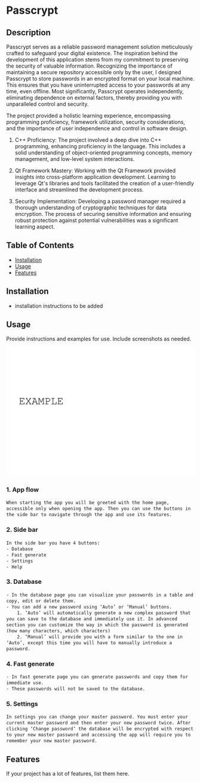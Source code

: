 # Passcrypt

## Description

Passcrypt serves as a reliable password management solution meticulously crafted to safeguard your digital existence. The inspiration behind the development of this application stems from my commitment to preserving the security of valuable information. Recognizing the importance of maintaining a secure repository accessible only by the user, I designed Passcrypt to store passwords in an encrypted format on your local machine. This ensures that you have uninterrupted access to your passwords at any time, even offline. Most significantly, Passcrypt operates independently, eliminating dependence on external factors, thereby providing you with unparalleled control and security.

The project provided a holistic learning experience, encompassing programming proficiency, framework utilization, security considerations, and the importance of user independence and control in software design.

1. C++ Proficiency: The project involved a deep dive into C++ programming, enhancing proficiency in the language. This includes a solid understanding of object-oriented programming concepts, memory management, and low-level system interactions.

2. Qt Framework Mastery: Working with the Qt Framework provided insights into cross-platform application development. Learning to leverage Qt's libraries and tools facilitated the creation of a user-friendly interface and streamlined the development process.

3. Security Implementation: Developing a password manager required a thorough understanding of cryptographic techniques for data encryption. The process of securing sensitive information and ensuring robust protection against potential vulnerabilities was a significant learning aspect.

## Table of Contents

- [Installation](#installation)
- [Usage](#usage)
- [Features](#features)

## Installation

- installation instructions to be added

## Usage

Provide instructions and examples for use. Include screenshots as needed.

![Required image is currently not available](assets/images/screenshot.png)

### 1. App flow

    When starting the app you will be greeted with the home page, accessible only when opening the app. Then you can use the buttons in the side bar to navigate through the app and use its features.

### 2. Side bar

    In the side bar you have 4 buttons:
    - Database
    - Fast generate
    - Settings
    - Help

### 3. Database

    - In the database page you can visualize your passwords in a table and copy, edit or delete them.
    - You can add a new password using ‘Auto’ or ‘Manual’ buttons. 
        1. ‘Auto’ will automatically generate a new complex password that you can save to the database and immediately use it. In advanced section you can customize the way in which the password is generated (how many characters, which characters)
        2. ‘Manual’ will provide you with a form similar to the one in ‘Auto’, except this time you will have to manually introduce a password.

### 4. Fast generate
    - In fast generate page you can generate passwords and copy them for immediate use.
    - These passwords will not be saved to the database.

### 5. Settings
    
    In settings you can change your master password. You must enter your current master password and then enter your new password twice. After clicking ‘Change password’ the database will be encrypted with respect to your new master password and accessing the app will require you to remember your new master password. 


## Features

If your project has a lot of features, list them here.